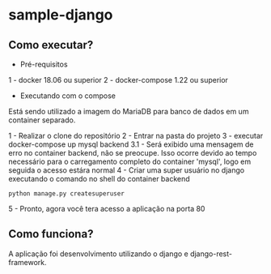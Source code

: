 # sample-django

Como executar?
------

- Pré-requisitos

1 - docker 18.06 ou superior
2 - docker-compose 1.22 ou superior

- Executando com o compose

Está sendo utilizado a imagem do MariaDB para banco de dados em um container separado. 

1 - Realizar o clone do repositório
2 - Entrar na pasta do projeto
3 - executar docker-compose up mysql backend
3.1 - Será exibido uma mensagem de erro no container backend, não se preocupe. Isso ocorre devido ao tempo necessário para o carregamento completo do container 'mysql', logo em seguida o acesso estára normal
4 - Criar uma super usuário no django executando o comando no shell do container backend
    
    python manage.py createsuperuser
5 - Pronto, agora você tera acesso a aplicação na porta 80

Como funciona?
------

A aplicação foi desenvolvimento utilizando o django e django-rest-framework.
